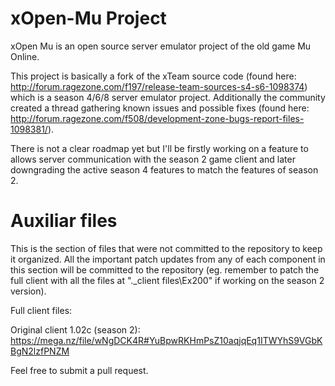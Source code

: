 # xOpen-Mu Project

xOpen Mu is an open source server emulator project of the old game Mu Online.

This project is basically a fork of the xTeam source code (found here: http://forum.ragezone.com/f197/release-team-sources-s4-s6-1098374) which is a season 4/6/8 server emulator project. Additionally the community created a thread gathering known issues and possible fixes (found here: http://forum.ragezone.com/f508/development-zone-bugs-report-files-1098381/).

There is not a clear roadmap yet but I'll be firstly working on a feature to allows server communication with the season 2 game client and later downgrading the active season 4 features to match the features of season 2.

# Auxiliar files

This is the section of files that were not committed to the repository to keep it organized. All the important patch updates from any of each component in this section will be committed to the repository (eg. remember to patch the full client with all the files at ".\_client files\Ex200\" if working on the season 2 version).

Full client files:

Original client 1.02c (season 2): https://mega.nz/file/wNgDCK4R#YuBpwRKHmPsZ10aqjqEq1ITWYhS9VGbKBgN2lzfPNZM

Feel free to submit a pull request.
